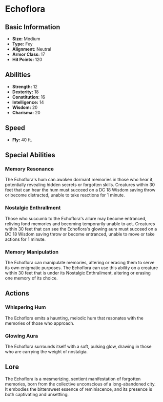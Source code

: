 # Echoflora

## Basic Information
- **Size:** Medium
- **Type:** Fey
- **Alignment:** Neutral
- **Armor Class:** 17
- **Hit Points:** 120

## Abilities
- **Strength:** 12
- **Dexterity:** 18
- **Constitution:** 16
- **Intelligence:** 14
- **Wisdom:** 20
- **Charisma:** 20

## Speed
- **Fly:** 40 ft.

## Special Abilities
### Memory Resonance
The Echoflora's hum can awaken dormant memories in those who hear it, potentially revealing hidden secrets or forgotten skills. Creatures within 30 feet that can hear the hum must succeed on a DC 18 Wisdom saving throw or become distracted, unable to take reactions for 1 minute.

### Nostalgic Enthrallment
Those who succumb to the Echoflora's allure may become entranced, reliving fond memories and becoming temporarily unable to act. Creatures within 30 feet that can see the Echoflora's glowing aura must succeed on a DC 18 Wisdom saving throw or become entranced, unable to move or take actions for 1 minute.

### Memory Manipulation
The Echoflora can manipulate memories, altering or erasing them to serve its own enigmatic purposes. The Echoflora can use this ability on a creature within 30 feet that is under its Nostalgic Enthrallment, altering or erasing one memory of its choice.

## Actions
### Whispering Hum
The Echoflora emits a haunting, melodic hum that resonates with the memories of those who approach.

### Glowing Aura
The Echoflora surrounds itself with a soft, pulsing glow, drawing in those who are carrying the weight of nostalgia.

## Lore
The Echoflora is a mesmerizing, sentient manifestation of forgotten memories, born from the collective unconscious of a long-abandoned city. It embodies the bittersweet essence of reminiscence, and its presence is both captivating and unsettling.
